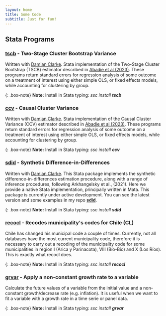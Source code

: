 ```yaml
---
layout: home
title: Some Code
subtitle: Just for fun!
---
```


## Stata Programs
### [**tscb**](https://github.com/Daniel-Pailanir/TSCB-CCV) - Two-Stage Cluster Bootstrap Variance
Written with [Damian Clarke](https://www.damianclarke.net/). Stata implementation of the Two-Stage Cluster Bootstrap (TSCB) estimator described in [Abadie et al (2023)](https://academic.oup.com/qje/article/138/1/1/6750017?login=true). These programs return standard errors for regression analysis of some outcome on a treatment of interest using either simple OLS, or fixed effects models, while accounting for clustering by group.

{: .box-note}
**Note:** Install in Stata typing: _ssc install **tscb**_

### [**ccv**](https://github.com/Daniel-Pailanir/TSCB-CCV) - Causal Cluster Variance
Written with [Damian Clarke](https://www.damianclarke.net/). Stata implementation of the Causal Cluster Variance (CCV) estimator described in [Abadie et al (2023)](https://academic.oup.com/qje/article/138/1/1/6750017?login=true). These programs return standard errors for regression analysis of some outcome on a treatment of interest using either simple OLS, or fixed effects models, while accounting for clustering by group.

{: .box-note}
**Note:** Install in Stata typing: _ssc install **ccv**_

### [**sdid**](https://econpapers.repec.org/software/bocbocode/S459058.htm) - Synthetic Difference-in-Differences

Written with [Damian Clarke](https://www.damianclarke.net/). This Stata package implements the synthetic difference-in-differences estimation procedure, along with a range of inference procedures, following Arkhangelsky et al., (2021). Here we provide a native Stata implementation, principally written in Mata. This package is currently under active development. You can see the latest version and some examples in my repo [**sdid**](https://github.com/Daniel-Pailanir/sdid).

{: .box-note}
**Note:** Install in Stata typing: _ssc install **sdid**_

### [**recocl**](https://econpapers.repec.org/software/bocbocode/S458893.htm) - Recodes municipality's codes for Chile (CL)

Chile has changed his municipal code a couple of times. Currently, not all databases have the most current municipality code, therefore it is necessary to carry out a recoding of the municipality code for some municipalities in region I (Arica y Parinacota), VIII (Bío-Bío) and X (Los Ríos). This is exactly what recocl does.

{: .box-note}
**Note:** Install in Stata typing: _ssc install **recocl**_

### [**grvar**](https://econpapers.repec.org/software/bocbocode/s458802.htm) - Apply a non-constant growth rate to a variable

Calculate the future values of a variable from the initial value and a non-constant growth/decrease rate (e.g. inflation). It is useful when we want to fit a variable with a growth rate in a time serie or panel data.

{: .box-note}
**Note:** Install in Stata typing: _ssc install **grvar**_
